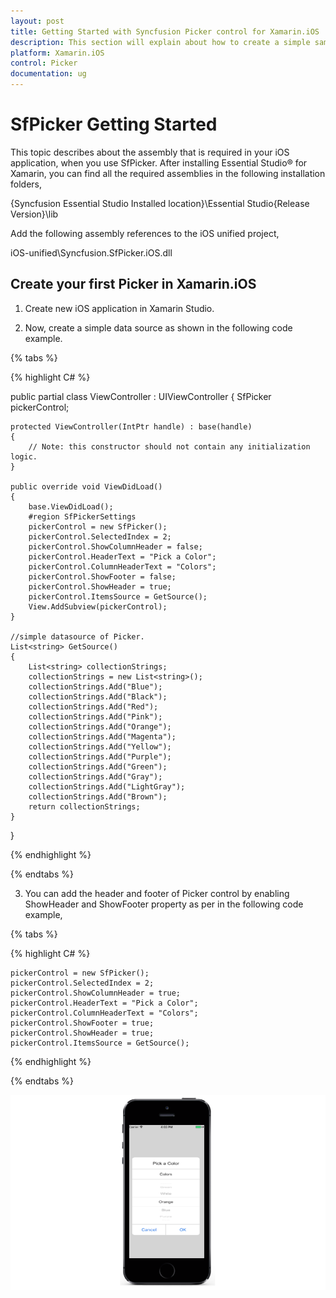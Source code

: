 ```yaml
---
layout: post
title: Getting Started with Syncfusion Picker control for Xamarin.iOS
description: This section will explain about how to create a simple sample using Syncfusion Picker control for Xamarin.iOS platform.
platform: Xamarin.iOS
control: Picker
documentation: ug
---
```


# SfPicker Getting Started

This topic describes about the assembly that is required in your iOS application, when you use SfPicker. After installing Essential Studio® for Xamarin, you can find all the required assemblies in the following installation folders,

{Syncfusion Essential Studio Installed location}\Essential Studio{Release Version}\lib

Add the following assembly references to the iOS unified project,

iOS-unified\Syncfusion.SfPicker.iOS.dll

## Create your first Picker in Xamarin.iOS

1) Create new iOS application in Xamarin Studio.

2) Now, create a simple data source as shown in the following code example.

{% tabs %}

{% highlight C# %}

public partial class ViewController : UIViewController
{
    SfPicker pickerControl;

    protected ViewController(IntPtr handle) : base(handle)
    {
        // Note: this constructor should not contain any initialization logic.
    }

    public override void ViewDidLoad()
    {
        base.ViewDidLoad();
        #region SfPickerSettings
        pickerControl = new SfPicker();
        pickerControl.SelectedIndex = 2;
        pickerControl.ShowColumnHeader = false;
        pickerControl.HeaderText = "Pick a Color";
        pickerControl.ColumnHeaderText = "Colors";
        pickerControl.ShowFooter = false;
        pickerControl.ShowHeader = true;
        pickerControl.ItemsSource = GetSource();
        View.AddSubview(pickerControl);
    }

    //simple datasource of Picker.
    List<string> GetSource()
    {
        List<string> collectionStrings;
        collectionStrings = new List<string>();
        collectionStrings.Add("Blue");
        collectionStrings.Add("Black");
        collectionStrings.Add("Red");
        collectionStrings.Add("Pink");
        collectionStrings.Add("Orange");
        collectionStrings.Add("Magenta");
        collectionStrings.Add("Yellow");
        collectionStrings.Add("Purple");
        collectionStrings.Add("Green");
        collectionStrings.Add("Gray");
        collectionStrings.Add("LightGray");
        collectionStrings.Add("Brown");
        return collectionStrings;
    }
}

{% endhighlight %}

{% endtabs %}

3) You can add the header and footer of Picker control by enabling ShowHeader and ShowFooter property as per in the following code example,

{% tabs %}

{% highlight C# %}

    pickerControl = new SfPicker();
    pickerControl.SelectedIndex = 2;
    pickerControl.ShowColumnHeader = true;
    pickerControl.HeaderText = "Pick a Color";
    pickerControl.ColumnHeaderText = "Colors";
    pickerControl.ShowFooter = true;
    pickerControl.ShowHeader = true;
    pickerControl.ItemsSource = GetSource();

{% endhighlight %}

{% endtabs %}

![GettingStarted](images/gettingstarted.png)